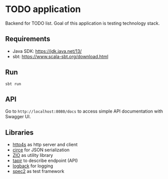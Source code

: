 # TODO application

Backend for TODO list. Goal of this application is testing technology stack.

## Requirements

 * Java SDK: https://jdk.java.net/13/
 * sbt: https://www.scala-sbt.org/download.html

## Run

```
sbt run
```

## API

Go to `http://localhost:8080/docs` to access simple API documentation with Swagger UI.

## Libraries

 * [http4s](https://http4s.org/) as http server and client
 * [circe](https://circe.github.io/circe/) for JSON serialization
 * [ZIO](https://zio.dev/) as utility library
 * [tapir](https://tapir.softwaremill.com/) to describe endpoint (API)
 * [logback](http://logback.qos.ch/) for logging
 * [spec2](https://etorreborre.github.io/specs2/) as test framework
